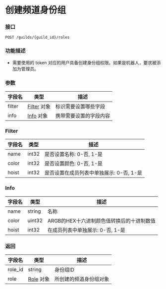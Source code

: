 # 创建频道身份组

### 接口

`POST /guilds/{guild_id}/roles`

### 功能描述

- 需要使用的 token 对应的用户具备创建身份组权限。如果是机器人，要求被添加为管理员。

### 参数

| 字段名    | 类型                   | 描述               |
| -------  | --------------------- | ----------------- |
| filter   | [Filter](#filter) 对象 | 标识需要设置哪些字段  |
| info     | [Info](#info) 对象     | 携带需要设置的字段内容 |

### Filter

| 字段名          | 类型   | 描述                                |
| -------------- | ----- | ---------------------------------- |
| name           | int32 | 是否设置名称: 0-否, 1-是              |
| color          | int32 | 是否设置颜色: 0-否, 1-是              |
| hoist          | int32 | 是否设置在成员列表中单独展示: 0-否, 1-是 |

### Info

| 字段名           | 类型                                                   | 描述                           |
| --------------- | ----------------------------------------------------- | ----------------------------- |
| name            | string                                                | 名称                           |
| color           | uint32                                                | ARGB的HEX十六进制颜色值转换后的十进制数值 |
| hoist           | int32                                                 | 在成员列表中单独展示: 0-否, 1-是   |

### 返回

| 字段名    | 类型    | 描述     |
| -------- | ------ | ------- |
| role_id  | string | 身份组ID |
| role | [Role](role_model.md#role) 对象 | 所创建的频道身份组对象 |

